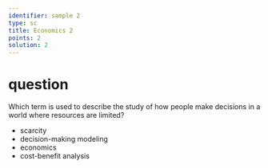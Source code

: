 ```yaml
---
identifier: sample 2
type: sc
title: Economics 2
points: 2
solution: 2
---
```

# question
Which term is used to describe the study of how people make decisions in a world where resources are limited?

+ scarcity
+ decision-making modeling
+ economics
+ cost-benefit analysis
